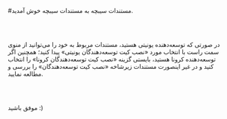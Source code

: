 #مستندات سیبچه
 به مستندات سیبچه خوش آمدید.
 
 <br/>
 <br/>
 
  در صورتی که توسعه‌دهنده یونیتی هستید، مستندات مربوط به خود را می‌توانید از منوی سمت راست با انتخاب مورد «نصب کیت توسعه‌دهندگان یونیتی» پیدا کنید؛ همچنین اگر توسعه‌دهنده کرونا هستید، بایستی گزینه «نصب کیت توسعه‌دهندگان کرونا» را انتخاب کنید و در غیر اینصورت مستندات زیرشاخه «نصب کیت توسعه‌دهندگان» را بررسی و مطالعه نمایید.
  
  <br/>
  <br/>

موفق باشید :)

